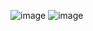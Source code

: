 ![image](https://github.com/Rahul-chaurasiya/Leetcode-Practice-Problem/assets/77222540/6f636529-ccc6-4f41-8c48-afad51b3630d)
![image](https://github.com/Rahul-chaurasiya/Leetcode-Practice-Problem/assets/77222540/f5e4ab5a-9732-48a5-9476-81c13a9a83f4)
